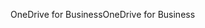 <span data-ttu-id="0163e-101">OneDrive for Business</span><span class="sxs-lookup"><span data-stu-id="0163e-101">OneDrive for Business</span></span>